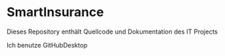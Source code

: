 # SmartInsurance
Dieses Repository enthält Quellcode und Dokumentation des IT Projects

Ich benutze GitHubDesktop
